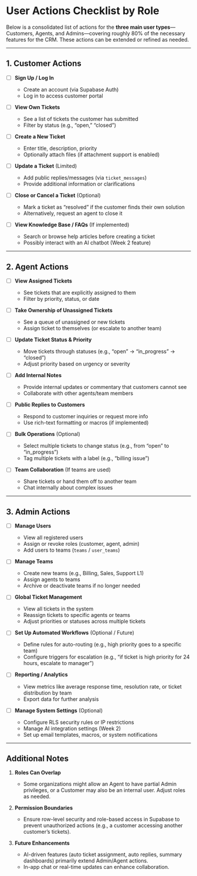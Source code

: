 # User Actions Checklist by Role

Below is a consolidated list of actions for the **three main user types**—Customers, Agents, and Admins—covering roughly 80% of the necessary features for the CRM. These actions can be extended or refined as needed. 

---

## 1. Customer Actions

- [ ] **Sign Up / Log In**  
  - Create an account (via Supabase Auth)  
  - Log in to access customer portal

- [ ] **View Own Tickets**  
  - See a list of tickets the customer has submitted  
  - Filter by status (e.g., “open,” “closed”)

- [ ] **Create a New Ticket**  
  - Enter title, description, priority  
  - Optionally attach files (if attachment support is enabled)

- [ ] **Update a Ticket** (Limited)  
  - Add public replies/messages (via `ticket_messages`)  
  - Provide additional information or clarifications

- [ ] **Close or Cancel a Ticket** (Optional)  
  - Mark a ticket as “resolved” if the customer finds their own solution  
  - Alternatively, request an agent to close it

- [ ] **View Knowledge Base / FAQs** (If implemented)  
  - Search or browse help articles before creating a ticket  
  - Possibly interact with an AI chatbot (Week 2 feature)

---

## 2. Agent Actions

- [ ] **View Assigned Tickets**  
  - See tickets that are explicitly assigned to them  
  - Filter by priority, status, or date

- [ ] **Take Ownership of Unassigned Tickets**  
  - See a queue of unassigned or new tickets  
  - Assign ticket to themselves (or escalate to another team)

- [ ] **Update Ticket Status & Priority**  
  - Move tickets through statuses (e.g., “open” → “in_progress” → “closed”)  
  - Adjust priority based on urgency or severity

- [ ] **Add Internal Notes**  
  - Provide internal updates or commentary that customers cannot see  
  - Collaborate with other agents/team members

- [ ] **Public Replies to Customers**  
  - Respond to customer inquiries or request more info  
  - Use rich-text formatting or macros (if implemented)

- [ ] **Bulk Operations** (Optional)  
  - Select multiple tickets to change status (e.g., from “open” to “in_progress”)  
  - Tag multiple tickets with a label (e.g., “billing issue”)

- [ ] **Team Collaboration** (If teams are used)  
  - Share tickets or hand them off to another team  
  - Chat internally about complex issues

---

## 3. Admin Actions

- [ ] **Manage Users**  
  - View all registered users  
  - Assign or revoke roles (customer, agent, admin)  
  - Add users to teams (`teams` / `user_teams`)

- [ ] **Manage Teams**  
  - Create new teams (e.g., Billing, Sales, Support L1)  
  - Assign agents to teams  
  - Archive or deactivate teams if no longer needed

- [ ] **Global Ticket Management**  
  - View all tickets in the system  
  - Reassign tickets to specific agents or teams  
  - Adjust priorities or statuses across multiple tickets

- [ ] **Set Up Automated Workflows** (Optional / Future)  
  - Define rules for auto-routing (e.g., high priority goes to a specific team)  
  - Configure triggers for escalation (e.g., “if ticket is high priority for 24 hours, escalate to manager”)

- [ ] **Reporting / Analytics**  
  - View metrics like average response time, resolution rate, or ticket distribution by team  
  - Export data for further analysis

- [ ] **Manage System Settings** (Optional)  
  - Configure RLS security rules or IP restrictions  
  - Manage AI integration settings (Week 2)  
  - Set up email templates, macros, or system notifications

---

## Additional Notes

1. **Roles Can Overlap**  
   - Some organizations might allow an Agent to have partial Admin privileges, or a Customer may also be an internal user. Adjust roles as needed.

2. **Permission Boundaries**  
   - Ensure row-level security and role-based access in Supabase to prevent unauthorized actions (e.g., a customer accessing another customer’s tickets).

3. **Future Enhancements**  
   - AI-driven features (auto ticket assignment, auto replies, summary dashboards) primarily extend Admin/Agent actions.  
   - In-app chat or real-time updates can enhance collaboration.  

